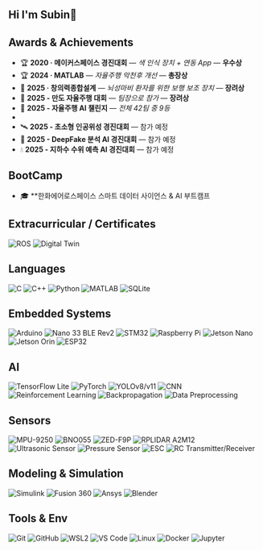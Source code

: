 ## Hi I'm Subin👋


## Awards & Achievements
- 🏆 **2020 · 메이커스페이스 경진대회** — *색 인식 장치 + 연동 App* — **우수상**
- 🏆 **2024 · MATLAB** — *자율주행 악천후 개선* — **총장상**
- 🏅 **2025 · 창의력종합설계** — *뇌성마비 환자를 위한 보행 보조 장치* — **장려상**
- 🚗 **2025 - 만도 자율주행 대회** — *팀장으로 참가*  — **장려상**
- 🚗 **2025 - 자율주행 AI 챌린지** — *전체 42팀 중 9등*
- 
- 🛰️ **2025 - 초소형 인공위성 경진대회** — 참가 예정
- 🤖 **2025 - DeepFake 분석 AI 경진대회** — 참가 예정
- 💧 **2025 - 지하수 수위 예측 AI 경진대회** — 참가 예정


## BootCamp
- 🎓 **한화에어로스페이스 스마트 데이터 사이언스 & AI 부트캠프


## Extracurricular / Certificates
![ROS](https://img.shields.io/badge/ROS-22314E?style=for-the-badge&logo=ros&logoColor=white)
![Digital Twin](https://img.shields.io/badge/Digital%20Twin-455A64?style=for-the-badge)

## Languages
![C](https://img.shields.io/badge/C-00599C?style=for-the-badge&logo=c&logoColor=white)
![C++](https://img.shields.io/badge/C++-00599C?style=for-the-badge&logo=cplusplus&logoColor=white)
![Python](https://img.shields.io/badge/Python-3776AB?style=for-the-badge&logo=python&logoColor=white)
![MATLAB](https://img.shields.io/badge/MATLAB-0076A8?style=for-the-badge&logo=mathworks&logoColor=white)
![SQLite](https://img.shields.io/badge/SQLite-003B57?style=for-the-badge&logo=sqlite&logoColor=white)

## Embedded Systems
![Arduino](https://img.shields.io/badge/Arduino-00979D?style=for-the-badge&logo=arduino&logoColor=white)
![Nano 33 BLE Rev2](https://img.shields.io/badge/Nano%2033%20BLE%20Rev2-00979D?style=for-the-badge&logo=arduino&logoColor=white)
![STM32](https://img.shields.io/badge/STM32-03234B?style=for-the-badge&logo=stmicroelectronics&logoColor=white)
![Raspberry Pi](https://img.shields.io/badge/Raspberry%20Pi-A22846?style=for-the-badge&logo=raspberrypi&logoColor=white)
![Jetson Nano](https://img.shields.io/badge/Jetson%20Nano-76B900?style=for-the-badge&logo=nvidia&logoColor=white)
![Jetson Orin](https://img.shields.io/badge/Jetson%20Orin-76B900?style=for-the-badge&logo=nvidia&logoColor=white)
![ESP32](https://img.shields.io/badge/ESP32-000000?style=for-the-badge&logo=espressif&logoColor=white)

## AI
![TensorFlow Lite](https://img.shields.io/badge/TensorFlow%20Lite-FF6F00?style=for-the-badge&logo=tensorflow&logoColor=white)
![PyTorch](https://img.shields.io/badge/PyTorch-EE4C2C?style=for-the-badge&logo=pytorch&logoColor=white)
![YOLOv8/v11](https://img.shields.io/badge/YOLOv8%2Fv11-00A8E8?style=for-the-badge)
![CNN](https://img.shields.io/badge/CNN-000000?style=for-the-badge)
![Reinforcement Learning](https://img.shields.io/badge/Reinforcement%20Learning-2962FF?style=for-the-badge)
![Backpropagation](https://img.shields.io/badge/Backpropagation-2E7D32?style=for-the-badge)
![Data Preprocessing](https://img.shields.io/badge/Data%20Preprocessing-0277BD?style=for-the-badge)

## Sensors
![MPU-9250](https://img.shields.io/badge/MPU--9250-1E88E5?style=for-the-badge)
![BNO055](https://img.shields.io/badge/BNO055-CC0000?style=for-the-badge&logo=bosch&logoColor=white)
![ZED-F9P](https://img.shields.io/badge/ZED--F9P-EE0000?style=for-the-badge&logo=ublox&logoColor=white)
![RPLIDAR A2M12](https://img.shields.io/badge/RPLIDAR%20A2M12-1976D2?style=for-the-badge)
![Ultrasonic Sensor](https://img.shields.io/badge/Ultrasonic%20Sensor-455A64?style=for-the-badge)
![Pressure Sensor](https://img.shields.io/badge/Pressure%20Sensor-546E7A?style=for-the-badge)
![ESC](https://img.shields.io/badge/ESC-FF7043?style=for-the-badge)
![RC Transmitter/Receiver](https://img.shields.io/badge/RC%20Transmitter%2FReceiver-7CB342?style=for-the-badge)

## Modeling & Simulation
![Simulink](https://img.shields.io/badge/Simulink-FF8F00?style=for-the-badge&logo=mathworks&logoColor=white)
![Fusion 360](https://img.shields.io/badge/Fusion%20360-FF6D00?style=for-the-badge&logo=autodesk&logoColor=white)
![Ansys](https://img.shields.io/badge/Ansys-FFB71B?style=for-the-badge&logo=ansys&logoColor=black)
![Blender](https://img.shields.io/badge/Blender-F5792A?style=for-the-badge&logo=blender&logoColor=white)

## Tools & Env
![Git](https://img.shields.io/badge/Git-F05032?style=for-the-badge&logo=git&logoColor=white)
![GitHub](https://img.shields.io/badge/GitHub-181717?style=for-the-badge&logo=github&logoColor=white)
![WSL2](https://img.shields.io/badge/WSL2-4D4D4D?style=for-the-badge&logo=windows&logoColor=white)
![VS Code](https://img.shields.io/badge/VS%20Code-007ACC?style=for-the-badge&logo=visualstudiocode&logoColor=white)
![Linux](https://img.shields.io/badge/Linux-FCC624?style=for-the-badge&logo=linux&logoColor=black)
![Docker](https://img.shields.io/badge/Docker-2496ED?style=for-the-badge&logo=docker&logoColor=white)
![Jupyter](https://img.shields.io/badge/Jupyter-F37626?style=for-the-badge&logo=jupyter&logoColor=white)



